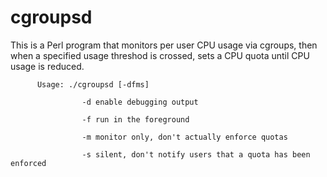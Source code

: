 # cgroupsd
This is a Perl program that monitors per user CPU usage via cgroups, then when a specified usage threshod is crossed, sets a CPU quota until CPU usage is reduced.


          Usage: ./cgroupsd [-dfms]

                    -d enable debugging output

                    -f run in the foreground

                    -m monitor only, don't actually enforce quotas

                    -s silent, don't notify users that a quota has been enforced
